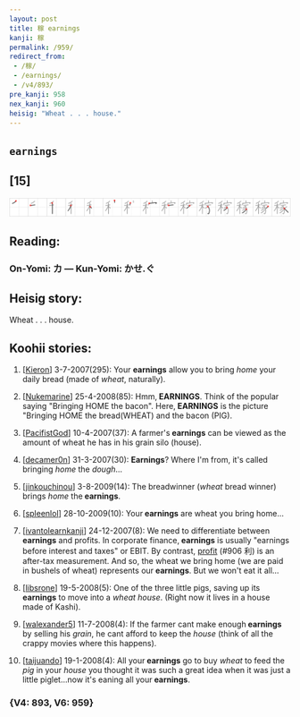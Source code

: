 ```yaml
---
layout: post
title: 稼 earnings
kanji: 稼
permalink: /959/
redirect_from:
 - /稼/
 - /earnings/
 - /v4/893/
pre_kanji: 958
nex_kanji: 960
heisig: "Wheat . . . house."
---
```


## `earnings`

## [15]

<div class="stroke"><img src="../images/E7A8BC.png" /></div>

## Reading:

### On-Yomi: カ &mdash; Kun-Yomi: かせ.ぐ

## Heisig story:

Wheat . . . house.

## Koohii stories:

1) [<a href="http://kanji.koohii.com/profile/Kieron">Kieron</a>] 3-7-2007(295): Your <strong>earnings</strong> allow you to bring <em>home</em> your daily bread (made of <em>wheat</em>, naturally).

2) [<a href="http://kanji.koohii.com/profile/Nukemarine">Nukemarine</a>] 25-4-2008(85): Hmm,<strong> EARNINGS</strong>. Think of the popular saying &quot;Bringing HOME the bacon&quot;. Here,<strong> EARNINGS</strong> is the picture &quot;Bringing HOME the bread(WHEAT) and the bacon (PIG).

3) [<a href="http://kanji.koohii.com/profile/PacifistGod">PacifistGod</a>] 10-4-2007(37): A farmer&#039;s<strong> earnings</strong> can be viewed as the amount of wheat he has in his grain silo (house).

4) [<a href="http://kanji.koohii.com/profile/decamer0n">decamer0n</a>] 31-3-2007(30): <strong>Earnings</strong>? Where I&#039;m from, it&#039;s called bringing <em>home</em> the <em>dough</em>...

5) [<a href="http://kanji.koohii.com/profile/jinkouchinou">jinkouchinou</a>] 3-8-2009(14): The breadwinner (<em>wheat</em> bread winner) brings <em>home</em> the<strong> earnings</strong>.

6) [<a href="http://kanji.koohii.com/profile/spleenlol">spleenlol</a>] 28-10-2009(10): Your<strong> earnings</strong> are wheat you bring home...

7) [<a href="http://kanji.koohii.com/profile/ivantolearnkanji">ivantolearnkanji</a>] 24-12-2007(8): We need to differentiate between<strong> earnings</strong> and profits. In corporate finance,<strong> earnings</strong> is usually &quot;earnings before interest and taxes&quot; or EBIT. By contrast, <a href="../v4/906">profit</a> (#906 利) is an after-tax measurement. And so, the wheat we bring home (we are paid in bushels of wheat) represents our<strong> earnings</strong>. But we won&#039;t eat it all...

8) [<a href="http://kanji.koohii.com/profile/libsrone">libsrone</a>] 19-5-2008(5): One of the three little pigs, saving up its<strong> earnings</strong> to move into a <em>wheat house</em>. (Right now it lives in a house made of Kashi).

9) [<a href="http://kanji.koohii.com/profile/walexander5">walexander5</a>] 11-7-2008(4): If the farmer cant make enough<strong> earnings</strong> by selling his <em>grain</em>, he cant afford to keep the <em>house</em> (think of all the crappy movies where this happens).

10) [<a href="http://kanji.koohii.com/profile/taijuando">taijuando</a>] 19-1-2008(4): All your<strong> earnings</strong> go to buy <em>wheat</em> to feed the <em>pig</em> in your <em>house</em> you thought it was such a great idea when it was just a little piglet...now it&#039;s eaning all your<strong> earnings</strong>.

### {V4: 893, V6: 959}
